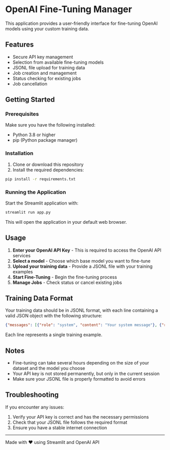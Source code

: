 # OpenAI Fine-Tuning Manager

This application provides a user-friendly interface for fine-tuning OpenAI models using your custom training data.

## Features

- Secure API key management
- Selection from available fine-tuning models
- JSONL file upload for training data
- Job creation and management
- Status checking for existing jobs
- Job cancellation

## Getting Started

### Prerequisites

Make sure you have the following installed:

- Python 3.8 or higher
- pip (Python package manager)

### Installation

1. Clone or download this repository
2. Install the required dependencies:

```bash
pip install -r requirements.txt
```

### Running the Application

Start the Streamlit application with:

```bash
streamlit run app.py
```

This will open the application in your default web browser.

## Usage

1. **Enter your OpenAI API Key** - This is required to access the OpenAI API services
2. **Select a model** - Choose which base model you want to fine-tune
3. **Upload your training data** - Provide a JSONL file with your training examples
4. **Start Fine-Tuning** - Begin the fine-tuning process
5. **Manage Jobs** - Check status or cancel existing jobs

## Training Data Format

Your training data should be in JSONL format, with each line containing a valid JSON object with the following structure:

```json
{"messages": [{"role": "system", "content": "Your system message"}, {"role": "user", "content": "User message"}, {"role": "assistant", "content": "Assistant response"}]}
```

Each line represents a single training example.

## Notes

- Fine-tuning can take several hours depending on the size of your dataset and the model you choose
- Your API key is not stored permanently, but only in the current session
- Make sure your JSONL file is properly formatted to avoid errors

## Troubleshooting

If you encounter any issues:

1. Verify your API key is correct and has the necessary permissions
2. Check that your JSONL file follows the required format
3. Ensure you have a stable internet connection

---

Made with ❤️ using Streamlit and OpenAI API
